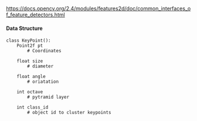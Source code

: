 https://docs.opencv.org/2.4/modules/features2d/doc/common_interfaces_of_feature_detectors.html
#### Data Structure
```
class KeyPoint():
    Point2f pt
        # Coordinates
    
    float size
        # diameter
    
    float angle
        # oriatation
    
    int octave
        # pytramid layer
       
    int class_id
        # object id to cluster keypoints
```
    